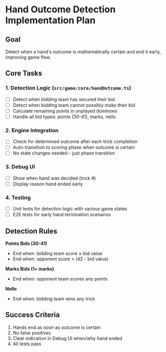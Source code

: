 # Hand Outcome Detection Implementation Plan

## Goal
Detect when a hand's outcome is mathematically certain and end it early, improving game flow.

## Core Tasks

### 1. Detection Logic (`src/game/core/handOutcome.ts`)

- [ ] Detect when bidding team has secured their bid
- [ ] Detect when bidding team cannot possibly make their bid
- [ ] Calculate remaining points in unplayed dominoes
- [ ] Handle all bid types: points (30-41), marks, nello

### 2. Engine Integration

- [ ] Check for determined outcome after each trick completion
- [ ] Auto-transition to scoring phase when outcome is certain
- [ ] No state changes needed - just phase transition

### 3. Debug UI

- [ ] Show when hand was decided (trick #)
- [ ] Display reason hand ended early

### 4. Testing

- [ ] Unit tests for detection logic with various game states
- [ ] E2E tests for early hand termination scenarios

## Detection Rules

**Points Bids (30-41)**
- End when: bidding team score ≥ bid value
- End when: opponent score > (42 - bid value)

**Marks Bids (1+ marks)**
- End when: opponent team scores any points

**Nello**
- End when: bidding team wins any trick

## Success Criteria

1. Hands end as soon as outcome is certain
2. No false positives
3. Clear indication in Debug UI when/why hand ended
4. All tests pass